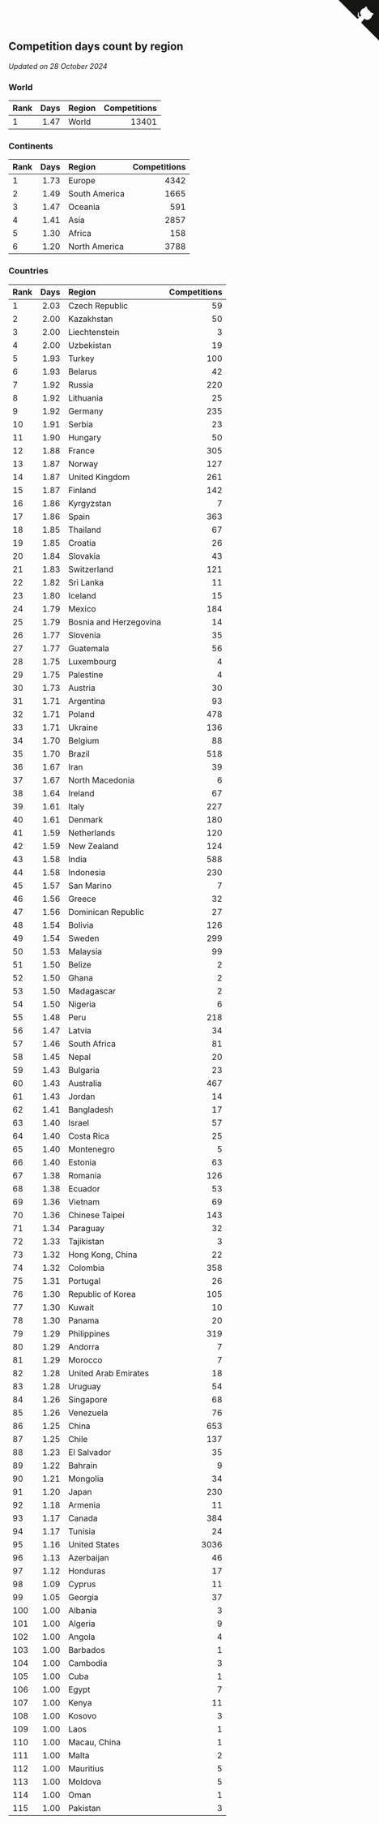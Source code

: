 ## Competition days count by region

*Updated on 28 October 2024*


### World

| Rank | Days | Region | Competitions |
| :--- | ---: | :--- | ---: |
| 1 | 1.47 | World | 13401 |

### Continents

| Rank | Days | Region | Competitions |
| :--- | ---: | :--- | ---: |
| 1 | 1.73 | Europe | 4342 |
| 2 | 1.49 | South America | 1665 |
| 3 | 1.47 | Oceania | 591 |
| 4 | 1.41 | Asia | 2857 |
| 5 | 1.30 | Africa | 158 |
| 6 | 1.20 | North America | 3788 |

### Countries

| Rank | Days | Region | Competitions |
| :--- | ---: | :--- | ---: |
| 1 | 2.03 | Czech Republic | 59 |
| 2 | 2.00 | Kazakhstan | 50 |
| 3 | 2.00 | Liechtenstein | 3 |
| 4 | 2.00 | Uzbekistan | 19 |
| 5 | 1.93 | Turkey | 100 |
| 6 | 1.93 | Belarus | 42 |
| 7 | 1.92 | Russia | 220 |
| 8 | 1.92 | Lithuania | 25 |
| 9 | 1.92 | Germany | 235 |
| 10 | 1.91 | Serbia | 23 |
| 11 | 1.90 | Hungary | 50 |
| 12 | 1.88 | France | 305 |
| 13 | 1.87 | Norway | 127 |
| 14 | 1.87 | United Kingdom | 261 |
| 15 | 1.87 | Finland | 142 |
| 16 | 1.86 | Kyrgyzstan | 7 |
| 17 | 1.86 | Spain | 363 |
| 18 | 1.85 | Thailand | 67 |
| 19 | 1.85 | Croatia | 26 |
| 20 | 1.84 | Slovakia | 43 |
| 21 | 1.83 | Switzerland | 121 |
| 22 | 1.82 | Sri Lanka | 11 |
| 23 | 1.80 | Iceland | 15 |
| 24 | 1.79 | Mexico | 184 |
| 25 | 1.79 | Bosnia and Herzegovina | 14 |
| 26 | 1.77 | Slovenia | 35 |
| 27 | 1.77 | Guatemala | 56 |
| 28 | 1.75 | Luxembourg | 4 |
| 29 | 1.75 | Palestine | 4 |
| 30 | 1.73 | Austria | 30 |
| 31 | 1.71 | Argentina | 93 |
| 32 | 1.71 | Poland | 478 |
| 33 | 1.71 | Ukraine | 136 |
| 34 | 1.70 | Belgium | 88 |
| 35 | 1.70 | Brazil | 518 |
| 36 | 1.67 | Iran | 39 |
| 37 | 1.67 | North Macedonia | 6 |
| 38 | 1.64 | Ireland | 67 |
| 39 | 1.61 | Italy | 227 |
| 40 | 1.61 | Denmark | 180 |
| 41 | 1.59 | Netherlands | 120 |
| 42 | 1.59 | New Zealand | 124 |
| 43 | 1.58 | India | 588 |
| 44 | 1.58 | Indonesia | 230 |
| 45 | 1.57 | San Marino | 7 |
| 46 | 1.56 | Greece | 32 |
| 47 | 1.56 | Dominican Republic | 27 |
| 48 | 1.54 | Bolivia | 126 |
| 49 | 1.54 | Sweden | 299 |
| 50 | 1.53 | Malaysia | 99 |
| 51 | 1.50 | Belize | 2 |
| 52 | 1.50 | Ghana | 2 |
| 53 | 1.50 | Madagascar | 2 |
| 54 | 1.50 | Nigeria | 6 |
| 55 | 1.48 | Peru | 218 |
| 56 | 1.47 | Latvia | 34 |
| 57 | 1.46 | South Africa | 81 |
| 58 | 1.45 | Nepal | 20 |
| 59 | 1.43 | Bulgaria | 23 |
| 60 | 1.43 | Australia | 467 |
| 61 | 1.43 | Jordan | 14 |
| 62 | 1.41 | Bangladesh | 17 |
| 63 | 1.40 | Israel | 57 |
| 64 | 1.40 | Costa Rica | 25 |
| 65 | 1.40 | Montenegro | 5 |
| 66 | 1.40 | Estonia | 63 |
| 67 | 1.38 | Romania | 126 |
| 68 | 1.38 | Ecuador | 53 |
| 69 | 1.36 | Vietnam | 69 |
| 70 | 1.36 | Chinese Taipei | 143 |
| 71 | 1.34 | Paraguay | 32 |
| 72 | 1.33 | Tajikistan | 3 |
| 73 | 1.32 | Hong Kong, China | 22 |
| 74 | 1.32 | Colombia | 358 |
| 75 | 1.31 | Portugal | 26 |
| 76 | 1.30 | Republic of Korea | 105 |
| 77 | 1.30 | Kuwait | 10 |
| 78 | 1.30 | Panama | 20 |
| 79 | 1.29 | Philippines | 319 |
| 80 | 1.29 | Andorra | 7 |
| 81 | 1.29 | Morocco | 7 |
| 82 | 1.28 | United Arab Emirates | 18 |
| 83 | 1.28 | Uruguay | 54 |
| 84 | 1.26 | Singapore | 68 |
| 85 | 1.26 | Venezuela | 76 |
| 86 | 1.25 | China | 653 |
| 87 | 1.25 | Chile | 137 |
| 88 | 1.23 | El Salvador | 35 |
| 89 | 1.22 | Bahrain | 9 |
| 90 | 1.21 | Mongolia | 34 |
| 91 | 1.20 | Japan | 230 |
| 92 | 1.18 | Armenia | 11 |
| 93 | 1.17 | Canada | 384 |
| 94 | 1.17 | Tunisia | 24 |
| 95 | 1.16 | United States | 3036 |
| 96 | 1.13 | Azerbaijan | 46 |
| 97 | 1.12 | Honduras | 17 |
| 98 | 1.09 | Cyprus | 11 |
| 99 | 1.05 | Georgia | 37 |
| 100 | 1.00 | Albania | 3 |
| 101 | 1.00 | Algeria | 9 |
| 102 | 1.00 | Angola | 4 |
| 103 | 1.00 | Barbados | 1 |
| 104 | 1.00 | Cambodia | 3 |
| 105 | 1.00 | Cuba | 1 |
| 106 | 1.00 | Egypt | 7 |
| 107 | 1.00 | Kenya | 11 |
| 108 | 1.00 | Kosovo | 3 |
| 109 | 1.00 | Laos | 1 |
| 110 | 1.00 | Macau, China | 1 |
| 111 | 1.00 | Malta | 2 |
| 112 | 1.00 | Mauritius | 5 |
| 113 | 1.00 | Moldova | 5 |
| 114 | 1.00 | Oman | 1 |
| 115 | 1.00 | Pakistan | 3 |


<a href="https://github.com/JustinTimeCuber/wca_statistics" class="github-corner" aria-label="View source on Github"><svg width="80" height="80" viewBox="0 0 250 250" style="fill:#151513; color:#fff; position: absolute; top: 0; border: 0; right: 0;" aria-hidden="true"><path d="M0,0 L115,115 L130,115 L142,142 L250,250 L250,0 Z"></path><path d="M128.3,109.0 C113.8,99.7 119.0,89.6 119.0,89.6 C122.0,82.7 120.5,78.6 120.5,78.6 C119.2,72.0 123.4,76.3 123.4,76.3 C127.3,80.9 125.5,87.3 125.5,87.3 C122.9,97.6 130.6,101.9 134.4,103.2" fill="currentColor" style="transform-origin: 130px 106px;" class="octo-arm"></path><path d="M115.0,115.0 C114.9,115.1 118.7,116.5 119.8,115.4 L133.7,101.6 C136.9,99.2 139.9,98.4 142.2,98.6 C133.8,88.0 127.5,74.4 143.8,58.0 C148.5,53.4 154.0,51.2 159.7,51.0 C160.3,49.4 163.2,43.6 171.4,40.1 C171.4,40.1 176.1,42.5 178.8,56.2 C183.1,58.6 187.2,61.8 190.9,65.4 C194.5,69.0 197.7,73.2 200.1,77.6 C213.8,80.2 216.3,84.9 216.3,84.9 C212.7,93.1 206.9,96.0 205.4,96.6 C205.1,102.4 203.0,107.8 198.3,112.5 C181.9,128.9 168.3,122.5 157.7,114.1 C157.9,116.9 156.7,120.9 152.7,124.9 L141.0,136.5 C139.8,137.7 141.6,141.9 141.8,141.8 Z" fill="currentColor" class="octo-body"></path></svg></a><style>.github-corner:hover .octo-arm{animation:octocat-wave 560ms ease-in-out}@keyframes octocat-wave{0%,100%{transform:rotate(0)}20%,60%{transform:rotate(-25deg)}40%,80%{transform:rotate(10deg)}}@media (max-width:500px){.github-corner:hover .octo-arm{animation:none}.github-corner .octo-arm{animation:octocat-wave 560ms ease-in-out}}</style>
